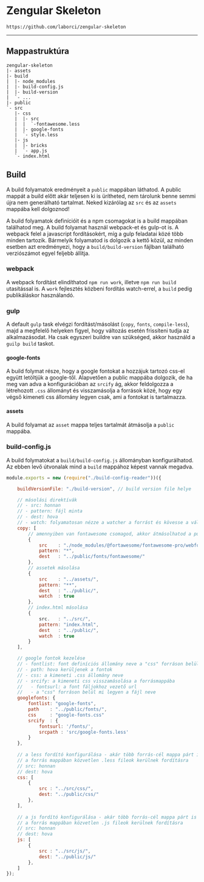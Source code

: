 # Zengular Skeleton

`https://github.com/laborci/zengular-skeleton`

---

## Mappastruktúra
```
zengular-skeleton
|- assets 
|- build
|  |- node_modules
|  |- build-config.js
|  |- build-version
|  `- ...
|- public
`- src
   |- css
   |  |- src
   |  |  `-fontawesome.less
   |  |- google-fonts
   |  `- style.less
   |- js
   |  |- bricks
   |  `- app.js
   `- index.html
```

## Build

A build folyamatok eredményeit a `public` mappában láthatod. A public mappát a build előtt akár teljesen ki is ürítheted, nem tárolunk benne semmi újra nem generálható tartalmat. Neked kizárólag az `src` és az `assets` mappába kell dolgoznod!

A build folyamatok definícióit és a npm csomagokat is a build mappában találhatod meg. A build folyamat használ webpack-et és gulp-ot is. A webpack felel a javascript fordításokért, míg a gulp feladatai közé több minden tartozik. Bármelyik folyamatod is dolgozik a kettő közül, az minden esetben azt eredményezi, hogy a `build/build-version` fájlban található verziószámot egyel feljebb állítja.

### webpack

A webpack fordítást elindíthatod `npm run work`, illetve `npm run build` utasítással is. A `work` fejlesztés közbeni fordítás watch-errel, a `build` pedig publikáláskor használandó.

### gulp

A default `gulp` task elvégzi fordítást/másolást (`copy`, `fonts`, `compile-less`), majd a megfelelő helyeken figyel, hogy változás esetén frissíteni tudja az alkalmazásodat. Ha csak egyszeri buildre van szükséged, akkor használd a `guilp build` taskot.

#### google-fonts

A build folymat része, hogy a google fontokat a hozzájuk tartozó css-el együtt letöltjük a google-től. Alapvetően a public mappába dolgozik, de ha meg van adva a konfigurációban az `srcify` ág, akkor feldolgozza a létrehozott `.css` állományt és visszamásolja a források közé, hogy egy végső kimeneti css állomány legyen csak, ami a fontokat is tartalmazza.

#### assets

A build folyamat az `asset` mappa teljes tartalmát átmásolja a `public` mappába.

### build-config.js

A build folymatokat a `build/build-config.js` állományban konfigurálhatod. Az ebben levő útvonalak mind a `build` mappához képest vannak megadva.

```js
module.exports = new (require("./build-config-reader"))({

	buildVersionFile: "./build-version", // build version file helye

	// másolási direktívák
	// - src: honnan
	// - pattern: fájl minta
	// - dest: hova
	// - watch: folyamatosan nézze a watcher a forrást és kövesse a változásokat
	copy: [
		// amennyiben van fontawesome csomagod, akkor átmásolhatod a public mappába
		{
			src    : "./node_modules/@fortawesome/fontawesome-pro/webfonts/", 
			pattern: "*", 
			dest   : "../public/fonts/fontawesome/"
		},
		// assetek másolása
		{
			src    : "../assets/", 
			pattern: "**", 
			dest   : "../public/", 
			watch  : true
		},
		// index.html másolása
		{
			src.   : "../src/",
			pattern: "index.html",
			dest   : "../public/",
			watch  : true
		}
	],

	// google fontok kezelése
	// - fontlist: font definíciós állomány neve a "css" forráson belül
	// - path: hova kerüljenek a fontok
	// - css: a kimeneti .css állomány neve
	// - srcify: a kimeneti css visszamásolása a forrásmappába
	//   - fontsurl: a font fáljokhoz vezető url
	//   - a "css" forráson belül mi legyen a fájl neve
	googlefonts: {
		fontlist: "google-fonts",
		path    : "../public/fonts/", 
		css     : "google-fonts.css" 
		srcify  : {
			fontsurl: '/fonts/',
			srcpath : 'src/google-fonts.less'
		}
	},
	
	// a less fordító konfigurálása - akár több forrás-cél mappa párt is megadhatsz
	// a forrás mappában közvetlen .less fileok kerülnek fordításra
	// src: honnan
	// dest: hova
	css: [
		{
			src : "../src/css/",
			dest: "../public/css/"
		},
	],
	
	// a js fordító konfigurálása - akár több forrás-cél mappa párt is megadhatsz
	// a forrás mappában közvetlen .js fileok kerülnek fordításra
	// src: honnan
	// dest: hova
	js: [
		{
			src : "../src/js/", 
			dest: "../public/js/"
		},
	]
});
```


 